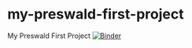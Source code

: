 # my-preswald-first-project
My Preswald First Project
[![Binder](https://mybinder.org/badge_logo.svg)](https://mybinder.org/v2/gh/TasleemaShaik/my-preswald-first-project/main)
